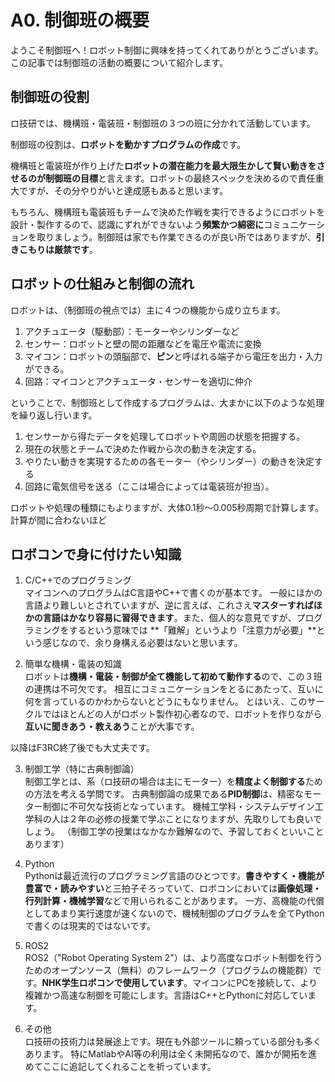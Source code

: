 # A0. 制御班の概要
ようこそ制御班へ！ロボット制御に興味を持ってくれてありがとうございます。
この記事では制御班の活動の概要について紹介します。

## 制御班の役割
ロ技研では、機構班・電装班・制御班の３つの班に分かれて活動しています。

制御班の役割は、**ロボットを動かすプログラムの作成**です。

機構班と電装班が作り上げた**ロボットの潜在能力を最大限生かして賢い動きをさせるのが制御班の目標**と言えます。ロボットの最終スペックを決めるので責任重大ですが、その分やりがいと達成感もあると思います。

もちろん、機構班も電装班もチームで決めた作戦を実行できるようにロボットを設計・製作するので、認識にずれができないよう**頻繁かつ綿密に**コミュニケーションを取りましょう。制御班は家でも作業できるのが良い所ではありますが、**引きこもりは厳禁です**。


## ロボットの仕組みと制御の流れ
ロボットは、（制御班の視点では）主に４つの機能から成り立ちます。
1. アクチュエータ（駆動部）：モーターやシリンダーなど
2. センサー：ロボットと壁の間の距離などを電圧や電流に変換
3. マイコン：ロボットの頭脳部で、**ピン**と呼ばれる端子から電圧を出力・入力ができる。
4. 回路：マイコンとアクチュエータ・センサーを適切に仲介

ということで、制御班として作成するプログラムは、大まかに以下のような処理を繰り返し行います。
1. センサーから得たデータを処理してロボットや周囲の状態を把握する。
2. 現在の状態とチームで決めた作戦から次の動きを決定する。
3. やりたい動きを実現するための各モーター（やシリンダー）の動きを決定する
4. 回路に電気信号を送る（ここは場合によっては電装班が担当）。

ロボットや処理の種類にもよりますが、大体0.1秒～0.005秒周期で計算します。
計算が間に合わないほど
## ロボコンで身に付けたい知識
1. C/C++でのプログラミング<br>
マイコンへのプログラムはC言語やC++で書くのが基本です。
一般にほかの言語より難しいとされていますが、逆に言えば、これさえ**マスターすればほかの言語はかなり容易に習得できます**。また、個人的な意見ですが、プログラミングをするという意味では **「難解」というより「注意力が必要」**という感じなので、余り身構える必要はないと思います。

2. 簡単な機構・電装の知識<br>
ロボットは**機構・電装・制御が全て機能して初めて動作する**ので、この３班の連携は不可欠です。
相互にコミュニケーションをとるにあたって、互いに何を言っているのかわからないとどうにもなりません。
とはいえ、このサークルではほとんどの人がロボット製作初心者なので、ロボットを作りながら**互いに聞きあう・教えあう**ことが大事です。

以降はF3RC終了後でも大丈夫です。<br>

3. 制御工学（特に古典制御論）<br>
制御工学とは、系（ロ技研の場合は主にモーター）を**精度よく制御する**ための方法を考える学問です。
古典制御論の成果である**PID制御**は、精密なモーター制御に不可欠な技術となっています。
機械工学科・システムデザイン工学科の人は２年の必修の授業で学ぶことになりますが、先取りしても良いでしょう。
（制御工学の授業はなかなか難解なので、予習しておくといいことあります）

4. Python<br>
Pythonは最近流行のプログラミング言語のひとつです。**書きやすく・機能が豊富で・読みやすい**と三拍子そろっていて、ロボコンにおいては**画像処理・行列計算・機械学習**などで用いられることがあります。
一方、高機能の代償としてあまり実行速度が速くないので、機械制御のプログラムを全てPythonで書くのは現実的ではないです。

5. ROS2<br>
ROS2（"Robot Operating System 2"）は、より高度なロボット制御を行うためのオープンソース（無料）のフレームワーク（プログラムの機能群）です。**NHK学生ロボコンで使用しています**。マイコンにPCを接続して、より複雑かつ高速な制御を可能にします。言語はC++とPythonに対応しています。

6. その他<br>
ロ技研の技術力は発展途上です。現在も外部ツールに頼っている部分も多くあります。
特にMatlabやAI等の利用は全く未開拓なので、誰かが開拓を進めてここに追記してくれることを祈っています。

